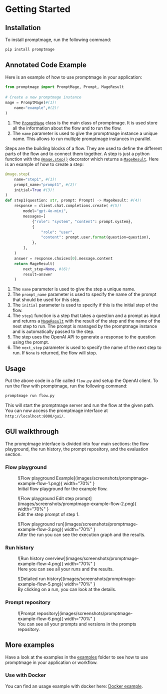 
# Getting Started

## Installation

To install promptmage, run the following command:

```bash
pip install promptmage 
```

## Annotated Code Example

Here is an example of how to use promptmage in your application:

``` python
from promptmage import PromptMage, Prompt, MageResult

# Create a new promptmage instance
mage = PromptMage(#(1)!
    name="example",#(2)!
)
```

1.  The [`PromptMage`](/reference/#promptmage) class is the main class of promptmage. It is used store all the information about the flow and to run the flow.
2.  The `name` parameter is used to give the promptmage instance a unique name. This allows to run multiple promptmage instances in parallel.

Steps are the building blocks of a flow. They are used to define the different parts of the flow and to connect them together. A step is just a python function with the [`@mage.step()`](/reference/#promptmagestep) decorator which returns a [`MageResult`](/reference/#mageresult). Here is an example of how to create a step:

``` python
@mage.step(
    name="step1", #(1)!
    prompt_name="prompt1", #(2)!
    initial=True #(3)!
)
def step1(question: str, prompt: Prompt) -> MageResult: #(4)!
    response = client.chat.completions.create( #(5)!
        model="gpt-4o-mini",
        messages=[
            {"role": "system", "content": prompt.system},
            {
                "role": "user",
                "content": prompt.user.format(question=question),
            },
        ],
    )
    answer = response.choices[0].message.content
    return MageResult(
        next_step=None, #(6)!
        result=answer
    )
```

1.  The `name` parameter is used to give the step a unique name.
2.  The `prompt_name` parameter is used to specify the name of the prompt that should be used for this step.
3.  The `initial` parameter is used to specify if this is the initial step of the flow.
4.  The `step1` function is a step that takes a question and a prompt as input and returns a [`MageResult`](/reference/#mageresult) with the result of the step and the name of the next step to run. The prompt is managed by the promptmage instance and is automatically passed to the step.
5. The step uses the OpenAI API to generate a response to the question using the prompt.
6.  The `next_step` parameter is used to specify the name of the next step to run. If `None` is returned, the flow will stop.


## Usage

Put the above code in a file called `flow.py` and setup the OpenAI client. To run the flow with promptmage, run the following command:

```bash
promptmage run flow.py
```

This will start the promptmage server and run the flow at the given path. You can now access the promptmage interface at `http://localhost:8000/gui/`.

## GUI walkthrough

The promptmage interface is divided into four main sections: the flow playground, the run history, the prompt repository, and the evaluation section.

### Flow playground

<figure markdown="span">
  ![Flow playground Example](images/screenshots/promptmage-example-flow-1.png){ width="70%" }
  <figcaption>Initial flow playground for the example flow.</figcaption>
</figure>

<figure markdown="span">
  ![Flow playground Edit step prompt](images/screenshots/promptmage-example-flow-2.png){ width="70%" }
  <figcaption>Edit the step prompt of step 1.</figcaption>
</figure>

<figure markdown="span">
  ![Flow playground run](images/screenshots/promptmage-example-flow-3.png){ width="70%" }
  <figcaption>After the run you can see the execution graph and the results.</figcaption>
</figure>

### Run history

<figure markdown="span">
  ![Run history overview](images/screenshots/promptmage-example-flow-4.png){ width="70%" }
  <figcaption>Here you can see all your runs and the results.</figcaption>
</figure>

<figure markdown="span">
  ![Detailed run history](images/screenshots/promptmage-example-flow-5.png){ width="70%" }
  <figcaption>By clicking on a run, you can look at the details.</figcaption>
</figure>

### Prompt repository

<figure markdown="span">
  ![Prompt repository](images/screenshots/promptmage-example-flow-6.png){ width="70%" }
  <figcaption>You can see all your prompts and versions in the prompts repository.</figcaption>
</figure>


## More examples

Have a look at the examples in the [examples](https://github.com/tsterbak/promptmage/tree/main/examples) folder to see how to use promptmage in your application or workflow.

### Use with Docker

You can find an usage example with docker here: [Docker example](https://github.com/tsterbak/promptmage/tree/main/examples/docker).
